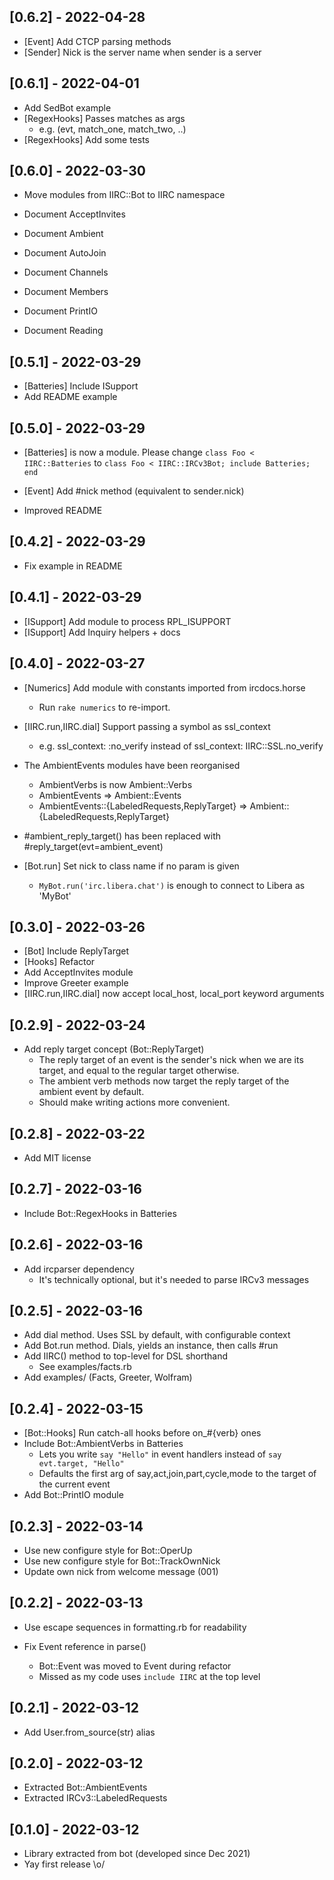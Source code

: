 ## [0.6.2] - 2022-04-28

- [Event]  Add CTCP parsing methods
- [Sender] Nick is the server name when sender is a server

## [0.6.1] - 2022-04-01

- Add SedBot example
- [RegexHooks] Passes matches as args
  - e.g. (evt, match_one, match_two, ..)
- [RegexHooks] Add some tests

## [0.6.0] - 2022-03-30

- Move modules from IIRC::Bot to IIRC namespace

- Document AcceptInvites
- Document Ambient
- Document AutoJoin
- Document Channels
- Document Members
- Document PrintIO
- Document Reading

## [0.5.1] - 2022-03-29

- [Batteries] Include ISupport
- Add README example

## [0.5.0] - 2022-03-29

- [Batteries] is now a module. Please change `class Foo < IIRC::Batteries`
    to `class Foo < IIRC::IRCv3Bot; include Batteries; end`

- [Event] Add #nick method (equivalent to sender.nick)

- Improved README

## [0.4.2] - 2022-03-29

- Fix example in README

## [0.4.1] - 2022-03-29

- [ISupport] Add module to process RPL_ISUPPORT
- [ISupport] Add Inquiry helpers + docs

## [0.4.0] - 2022-03-27

- [Numerics] Add module with constants imported from ircdocs.horse
  - Run `rake numerics` to re-import.

- [IIRC.run,IIRC.dial] Support passing a symbol as ssl_context
	- e.g. ssl_context: :no_verify instead of ssl_context: IIRC::SSL.no_verify

- The AmbientEvents modules have been reorganised
  - AmbientVerbs is now Ambient::Verbs
  - AmbientEvents => Ambient::Events
  - AmbientEvents::{LabeledRequests,ReplyTarget} => Ambient::{LabeledRequests,ReplyTarget}

- #ambient_reply_target() has been replaced with #reply_target(evt=ambient_event)

- [Bot.run] Set nick to class name if no param is given
  - `MyBot.run('irc.libera.chat')` is enough to connect to Libera as 'MyBot'

## [0.3.0] - 2022-03-26

- [Bot] Include ReplyTarget
- [Hooks] Refactor
- Add AcceptInvites module
- Improve Greeter example
- [IIRC.run,IIRC.dial] now accept local_host, local_port keyword arguments

## [0.2.9] - 2022-03-24

- Add reply target concept (Bot::ReplyTarget)
  - The reply target of an event is the sender's nick when we are its target,
    and equal to the regular target otherwise.
  - The ambient verb methods now target the reply target of the ambient event by default.
  - Should make writing actions more convenient.

## [0.2.8] - 2022-03-22

- Add MIT license

## [0.2.7] - 2022-03-16

- Include Bot::RegexHooks in Batteries

## [0.2.6] - 2022-03-16

- Add ircparser dependency
  - It's technically optional, but it's needed to parse IRCv3 messages

## [0.2.5] - 2022-03-16

- Add dial method. Uses SSL by default, with configurable context
- Add Bot.run method. Dials, yields an instance, then calls #run
- Add IIRC() method to top-level for DSL shorthand
  - See examples/facts.rb
- Add examples/ (Facts, Greeter, Wolfram)

## [0.2.4] - 2022-03-15

- [Bot::Hooks] Run catch-all hooks before on_#{verb} ones
- Include Bot::AmbientVerbs in Batteries
  - Lets you write `say "Hello"` in event handlers instead of `say evt.target, "Hello"`
  - Defaults the first arg of say,act,join,part,cycle,mode to the target of the current event
- Add Bot::PrintIO module

## [0.2.3] - 2022-03-14

- Use new configure style for Bot::OperUp
- Use new configure style for Bot::TrackOwnNick
- Update own nick from welcome message (001)

## [0.2.2] - 2022-03-13

- Use escape sequences in formatting.rb for readability

- Fix Event reference in parse()
  - Bot::Event was moved to Event during refactor
  - Missed as my code uses `include IIRC` at the top level

## [0.2.1] - 2022-03-12

- Add User.from_source(str) alias

## [0.2.0] - 2022-03-12

- Extracted Bot::AmbientEvents
- Extracted IRCv3::LabeledRequests

## [0.1.0] - 2022-03-12

- Library extracted from bot (developed since Dec 2021)
- Yay first release \o/
